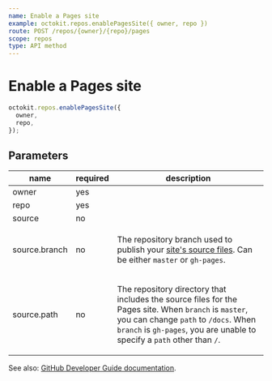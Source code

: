 ```yaml
---
name: Enable a Pages site
example: octokit.repos.enablePagesSite({ owner, repo })
route: POST /repos/{owner}/{repo}/pages
scope: repos
type: API method
---
```


# Enable a Pages site

```js
octokit.repos.enablePagesSite({
  owner,
  repo,
});
```

## Parameters

<table>
  <thead>
    <tr>
      <th>name</th>
      <th>required</th>
      <th>description</th>
    </tr>
  </thead>
  <tbody>
    <tr><td>owner</td><td>yes</td><td>

</td></tr>
<tr><td>repo</td><td>yes</td><td>

</td></tr>
<tr><td>source</td><td>no</td><td>

</td></tr>
<tr><td>source.branch</td><td>no</td><td>

The repository branch used to publish your [site's source files](https://help.github.com/articles/configuring-a-publishing-source-for-github-pages/). Can be either `master` or `gh-pages`.

</td></tr>
<tr><td>source.path</td><td>no</td><td>

The repository directory that includes the source files for the Pages site. When `branch` is `master`, you can change `path` to `/docs`. When `branch` is `gh-pages`, you are unable to specify a `path` other than `/`.

</td></tr>
  </tbody>
</table>

See also: [GitHub Developer Guide documentation](https://developer.github.com/v3/repos/pages/#enable-a-pages-site).
